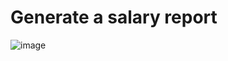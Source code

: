 Generate a salary report
===================================

![image](https://github.com/rajathkannabiran/SQL-Practice/assets/43930076/2c411f26-78f1-41a5-b397-f66f7fcbceb4)
